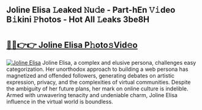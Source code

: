 ## Joline Elisa 𝙻eaked 𝙽u𝚍e - Part-hEn 𝚅𝚒deo B𝚒kini 𝙿hotos - Hot All 𝙻eaks 3be8H

# <h2><a href="http://ld7ehy.urlbe.top/?page=Joline+Elisa">🔗🔗👉👉 Joline Elisa P𝚑oto𝚜Vid𝚎o</a></h2>

[![Joline Elisa](https://i.imgur.com/eBuTRDB.gif)](http://ld7ehy.urlbe.top/?page=Joline+Elisa)
Joline Elisa, a complex and elusive persona, challenges easy categorization. Her unorthodox approach to building a web persona has magnetized and offended followers, generating debates on artistic expression, privacy, and the complexities of virtual communities. Despite the ambiguity of her future plans, her mark on online culture is indelible. Armed with unwavering tenacity and undeniable charm, Joline Elisa influence in the virtual world is boundless.

